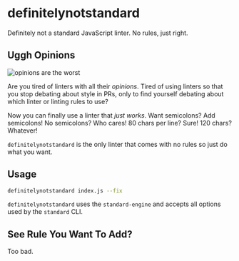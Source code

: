 # definitelynotstandard

Definitely not a standard JavaScript linter. No rules, just right.

## Uggh Opinions

![opinions are the worst](assets/images/the_dude.png)

Are you tired of linters with all their _opinions_. Tired of using linters so that you stop debating about style in PRs, only to find yourself debating about which linter or linting rules to use? 

Now you can finally use a linter that _just works_. Want semicolons? Add semicolons! No semicolons? Who cares! 80 chars per line? Sure! 120 chars? Whatever!

`definitelynotstandard` is the only linter that comes with no rules so just do what you want. 

## Usage

```bash
definitelynotstandard index.js --fix
```

`definitelynotstandard` uses the `standard-engine` and accepts all options used by the `standard` CLI.

## See Rule You Want To Add?

Too bad.
